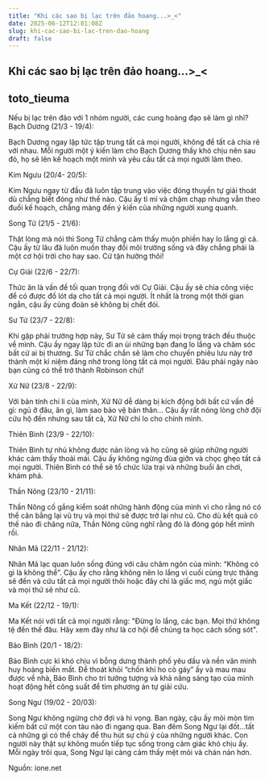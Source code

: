 ```yaml
---
title: "Khi các sao bị lạc trên đảo hoang...>_<"
date: 2025-06-12T12:01:08Z
slug: khi-cac-sao-bi-lac-tren-dao-hoang
draft: false
---
```


## Khi các sao bị lạc trên đảo hoang...>_<

## toto_tieuma

Nếu bị lạc trên đảo với 1 nhóm người, các cung hoàng đạo sẽ làm gì nhỉ?  
 Bạch Dương (21/3 - 19/4):

Bạch Dương ngay lập tức tập trung tất cả mọi người, không để tất cả chia rẽ với nhau. Mỗi người một ý kiến làm cho Bạch Dương thấy khó chịu nên sau đó, họ sẽ lên kế hoạch một mình và yêu cầu tất cả mọi người làm theo.


Kim Ngưu (20/4- 20/5):

Kim Ngưu ngay từ đầu đã luôn tập trung vào việc đóng thuyền tự giải thoát dù chẳng biết đóng như thế nào. Cậu ấy tỉ mỉ và chậm chạp nhưng vẫn theo đuổi kế hoạch, chẳng màng đến ý kiến của những người xung quanh.


Song Tử (21/5 - 21/6):

Thật lòng mà nói thì Song Tử chẳng cảm thấy muộn phiền hay lo lắng gì cả. Cậu ấy từ lâu đã luôn muốn thay đổi môi trường sống và đây chẳng phải là một cơ hội trời cho hay sao. Cứ tận hưởng thôi!


Cự Giải (22/6 - 22/7):

Thức ăn là vấn đề tối quan trọng đối với Cự Giải. Cậu ấy sẽ chia công việc để có được đồ lót dạ cho tất cả mọi người. Ít nhất là trong một thời gian ngắn, cậu ấy cùng đoàn sẽ không bị chết đói.


Sư Tử (23/7 - 22/8):

Khi gặp phải trường hợp này, Sư Tử sẽ cảm thấy mọi trọng trách đều thuộc về mình. Cậu ấy ngay lập tức đi an ủi những bạn đang lo lắng và chăm sóc bất cứ ai bị thương. Sư Tử chắc chắn sẽ làm cho chuyến phiêu lưu này trở thành một kỉ niệm đáng nhớ trong lòng tất cả mọi người. Đâu phải ngày nào bạn cũng có thể trở thành Robinson chứ!


Xử Nữ (23/8 - 22/9):

Với bản tính chi li của mình, Xử Nữ dễ dàng bị kích động bởi bất cứ vấn đề gì: ngủ ở đâu, ăn gì, làm sao bảo vệ bản thân… Cậu ấy rất nóng lòng chờ đội cứu hộ đến nhưng sau tất cả, Xử Nữ chỉ lo cho chính mình.


Thiên Bình (23/9 - 22/10):

Thiên Bình tự nhủ không được nản lòng và họ cũng sẽ giúp những người khác cảm thấy thoải mái. Cậu ấy không ngừng đùa giỡn và chọc ghẹo tất cả mọi người. Thiên Bình có thể sẽ tổ chức lửa trại và những buổi ăn chơi, khám phá.


Thần Nông (23/10 - 21/11):

Thần Nông cố gắng kiểm soát những hành động của mình vì cho rằng nó có thể cân bằng lại vũ trụ và mọi thứ sẽ được trở lại như cũ. Cho dù kết quả có thế nào đi chăng nữa, Thần Nông cũng nghĩ rằng đó là đóng góp hết mình rồi.


Nhân Mã (22/11 - 21/12):

Nhân Mã lạc quan luôn sống đúng với câu châm ngôn của mình: “Không có gì là không thể”. Cậu ấy cho rằng không nên lo lắng vì cuối cùng trực thăng sẽ đến và cứu tất cả mọi người thôi hoặc đây chỉ là giấc mơ, ngủ một giấc và mọi thứ sẽ như cũ.


Ma Kết (22/12 - 19/1):

Ma Kết nói với tất cả mọi người rằng: "Đừng lo lắng, các bạn. Mọi thứ không tệ đến thế đâu. Hãy xem đây như là cơ hội để chúng ta học cách sống sót".

 
Bảo Bình (20/1 - 18/2):

Bảo Bình cực kì khó chịu vì bỗng dưng thành phố yêu dấu và nền văn minh huy hoàng biến mất. Để thoát khỏi “chốn khỉ ho cò gáy” ấy và mau mau được về nhà, Bảo Bình cho trí tưởng tượng và khả năng sáng tạo của mình hoạt động hết công suất để tìm phương án tự giải cứu.


Song Ngư (19/02 - 20/03):

Song Ngư không ngừng chờ đợi và hi vọng. Ban ngày, cậu ấy mỏi mòn tìm kiếm bất cứ một con tàu nào đi ngang qua. Ban đêm Song Ngư lại đốt…tất cả những gì có thể cháy để thu hút sự chú ý của những người khác. Con người này thật sự không muốn tiếp tục sống trong cảm giác khó chịu ấy. Mỗi ngày trôi qua, Song Ngư lại càng cảm thấy mệt mỏi và chán nản hơn.
 
Nguồn: ione.net
